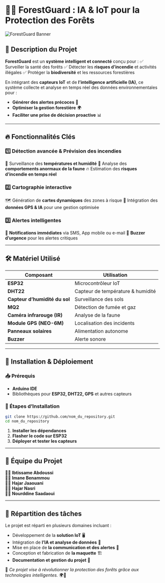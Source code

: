 # 🌲🔥 ForestGuard : IA & IoT pour la Protection des Forêts

![ForestGuard Banner](https://via.placeholder.com/1200x400?text=ForestGuard+Surveillance+Intelligente+des+For%C3%AAts)

## 📌 Description du Projet
**ForestGuard** est un **système intelligent et connecté** conçu pour :
✅ Surveiller la santé des forêts
✅ Détecter les **risques d’incendie** et activités illégales
✅ Protéger la **biodiversité** et les ressources forestières

En intégrant des **capteurs IoT** et de **l’intelligence artificielle (IA)**, ce système collecte et analyse en temps réel des données environnementales pour :
- **Générer des alertes précoces** 🚨
- **Optimiser la gestion forestière** 🌍
- **Faciliter une prise de décision proactive** 📊

---

## 🔥 Fonctionnalités Clés
### 1️⃣ Détection avancée & Prévision des incendies
📡 Surveillance des **températures et humidité**
🎥 Analyse des **comportements anormaux de la faune**
🔥 Estimation des **risques d’incendie en temps réel**

### 2️⃣ Cartographie interactive
🗺️ Génération de **cartes dynamiques** des zones à risque
📍 Intégration des **données GPS & IA** pour une gestion optimisée

### 3️⃣ Alertes intelligentes
📲 **Notifications immédiates** via SMS, App mobile ou e-mail
🚨 **Buzzer d’urgence** pour les alertes critiques

---

## 🛠️ Matériel Utilisé
| Composant | Utilisation |
|-----------|------------|
| **ESP32** | Microcontrôleur IoT |
| **DHT22** | Capteur de température & humidité |
| **Capteur d’humidité du sol** | Surveillance des sols |
| **MQ2** | Détection de fumée et gaz |
| **Caméra infrarouge (IR)** | Analyse de la faune |
| **Module GPS (NEO-6M)** | Localisation des incidents |
| **Panneaux solaires** | Alimentation autonome |
| **Buzzer** | Alerte sonore |

---

## 🚀 Installation & Déploiement
### 📥 Prérequis
- **Arduino IDE**
- Bibliothèques pour **ESP32, DHT22, GPS** et autres capteurs

### 📌 Étapes d’Installation
```bash
git clone https://github.com/nom_du_repository.git
cd nom_du_repository
```
1. **Installer les dépendances**
2. **Flasher le code sur ESP32**
3. **Déployer et tester les capteurs**

---

## 👥 Équipe du Projet
👩‍💻 **Ibtissame Abdoussi**  
👩‍💻 **Imane Benammou**  
👩‍💻 **Hajar Jaaouani**  
👩‍💻 **Hajar Nasri**  
👨‍💻 **Nourddine Saadaoui**  

---

## 📌 Répartition des tâches
Le projet est réparti en plusieurs domaines incluant :
- Développement de la **solution IoT** 🖥️
- Intégration de **l’IA et analyse de données** 🤖
- Mise en place de **la communication et des alertes** 📡
- Conception et fabrication de **la maquette** 🏗️
- **Documentation et gestion du projet** 📑

📢 *Ce projet vise à révolutionner la protection des forêts grâce aux technologies intelligentes.* 🌍🌱

